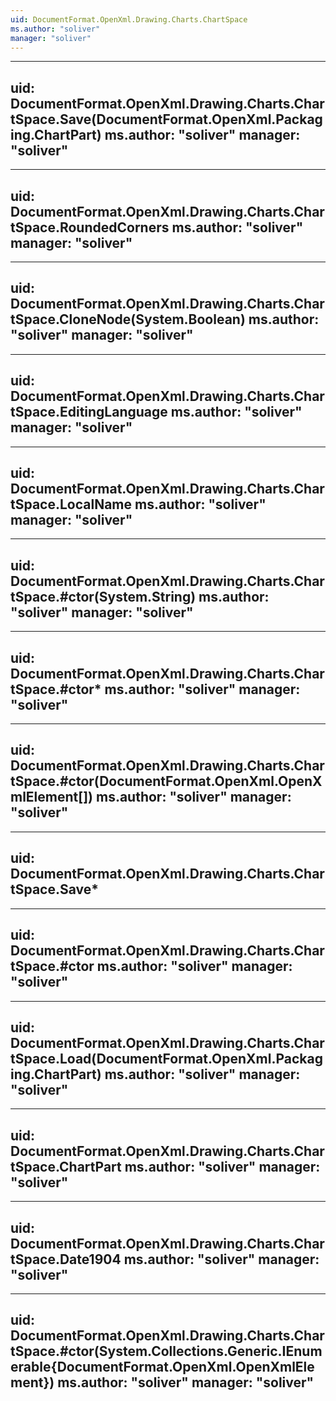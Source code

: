 ```yaml
---
uid: DocumentFormat.OpenXml.Drawing.Charts.ChartSpace
ms.author: "soliver"
manager: "soliver"
---
```


---
uid: DocumentFormat.OpenXml.Drawing.Charts.ChartSpace.Save(DocumentFormat.OpenXml.Packaging.ChartPart)
ms.author: "soliver"
manager: "soliver"
---

---
uid: DocumentFormat.OpenXml.Drawing.Charts.ChartSpace.RoundedCorners
ms.author: "soliver"
manager: "soliver"
---

---
uid: DocumentFormat.OpenXml.Drawing.Charts.ChartSpace.CloneNode(System.Boolean)
ms.author: "soliver"
manager: "soliver"
---

---
uid: DocumentFormat.OpenXml.Drawing.Charts.ChartSpace.EditingLanguage
ms.author: "soliver"
manager: "soliver"
---

---
uid: DocumentFormat.OpenXml.Drawing.Charts.ChartSpace.LocalName
ms.author: "soliver"
manager: "soliver"
---

---
uid: DocumentFormat.OpenXml.Drawing.Charts.ChartSpace.#ctor(System.String)
ms.author: "soliver"
manager: "soliver"
---

---
uid: DocumentFormat.OpenXml.Drawing.Charts.ChartSpace.#ctor*
ms.author: "soliver"
manager: "soliver"
---

---
uid: DocumentFormat.OpenXml.Drawing.Charts.ChartSpace.#ctor(DocumentFormat.OpenXml.OpenXmlElement[])
ms.author: "soliver"
manager: "soliver"
---

---
uid: DocumentFormat.OpenXml.Drawing.Charts.ChartSpace.Save*
---

---
uid: DocumentFormat.OpenXml.Drawing.Charts.ChartSpace.#ctor
ms.author: "soliver"
manager: "soliver"
---

---
uid: DocumentFormat.OpenXml.Drawing.Charts.ChartSpace.Load(DocumentFormat.OpenXml.Packaging.ChartPart)
ms.author: "soliver"
manager: "soliver"
---

---
uid: DocumentFormat.OpenXml.Drawing.Charts.ChartSpace.ChartPart
ms.author: "soliver"
manager: "soliver"
---

---
uid: DocumentFormat.OpenXml.Drawing.Charts.ChartSpace.Date1904
ms.author: "soliver"
manager: "soliver"
---

---
uid: DocumentFormat.OpenXml.Drawing.Charts.ChartSpace.#ctor(System.Collections.Generic.IEnumerable{DocumentFormat.OpenXml.OpenXmlElement})
ms.author: "soliver"
manager: "soliver"
---
